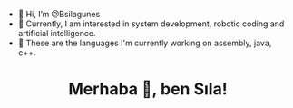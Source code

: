 - 👋 Hi, I’m @Bsilagunes
- 👀 Currently, I am interested in system development, robotic coding and artificial intelligence.
- 🌱 These are the languages ​​I'm currently working on assembly, java, c++.
<!---
Bsilagunes/Bsilagunes is a ✨ special ✨ repository because its `README.md` (this file) appears on your GitHub profile.
You can click the Preview link to take a look at your changes.
--->
<h1 align="center">Merhaba 👋, ben Sıla!</h1>
